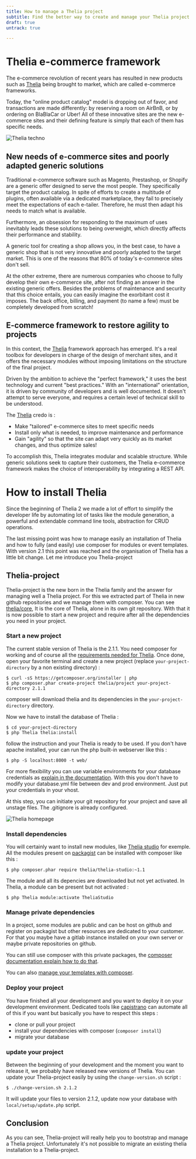 ```yaml
---
title: How to manage a Thelia project
subtitle: Find the better way to create and manage your Thelia project
draft: true
untrack: true

---
```


# Thelia e-commerce framework

The e-commerce revolution of recent years has resulted in new products such as [Thelia](http://thelia.net) being brought to market, which 
are called e-commerce frameworks.

Today, the "online product catalog" model is dropping out of favor, and transactions are made differently: by reserving 
a room on AirBnB, or by ordering on BlaBlaCar or Uber! All of these innovative sites are the new e-commerce sites and 
their defining feature is simply that each of them has specific needs.

![Thelia techno](http://thelia.net/wp-content/uploads/2013/09/technos-okokok.jpg)

## New needs of e-commerce sites and poorly adapted generic solutions
 
Traditional e-commerce software such as Magento, Prestashop, or Shopify are a generic offer designed to serve the most 
people. They specifically target the product catalog. In spite of efforts to create a multitude of plugins, often 
available via a dedicated marketplace, they fail to precisely meet the expectations of each e-tailer. Therefore, he 
must then adapt his needs to match what is available.

Furthermore, an obsession for responding to the maximum of uses inevitably leads these solutions to being overweight, 
which directly affects their performance and stability.

A generic tool for creating a shop allows you, in the best case, to have a generic shop that is not very innovative and 
poorly adapted to the target market. This is one of the reasons that 80% of today's e-commerce sites don't sell.

At the other extreme, there are numerous companies who choose to fully develop their own e-commerce site, after not 
finding an answer in the existing generic offers. Besides the problems of maintenance and security that this choice 
entails, you can easily imagine the exorbitant cost it imposes. The back office, billing, and payment (to name a few) 
must be completely developed from scratch!

## E-commerce framework to restore agility to projects

In this context, the [Thelia](http://thelia.net) framework approach has emerged. It's a real toolbox for developers in charge of the design 
of merchant sites, and it offers the necessary modules without imposing limitations on the structure of the final project.

Driven by the ambition to achieve the "perfect framework," it uses the best technology and current "best practices." 
With an "international" orientation, it is driven by community of developers and is well documented. It doesn't attempt 
to serve everyone, and requires a certain level of technical skill to be understood.

The [Thelia](http://thelia.net) credo is : 

* Make "tailored" e-commerce sites to meet specific needs
* Install only what is needed, to improve maintenance and performance
* Gain "agility" so that the site can adapt very quickly as its market changes, and thus optimize sales!

To accomplish this, Thelia integrates modular and scalable structure. While generic solutions seek to capture their 
customers, the Thelia e-commerce framework makes the choice of interoperability by integrating a REST API.

# How to install Thelia

Since the beginning of Thelia 2 we made a lot of effort to simplify the developer life by automating lot of tasks like
the module generation, a powerful and extendable command line tools, abstraction for CRUD operations.

The last missing point was how to manage easily an installation of Thelia and how to fully (and easily) use composer for
modules or event templates. With version 2.1 this point was reached and the organisation of Thelia has a little bit change.
Let me introduce you Thelia-project

## Thelia-project

Thelia-project is the new born in the Thelia family and the answer for managing well a Thelia project. For this we extracted
part of Thelia in new github repositories and we manage them with composer. You can see [thelia/core](http://github.com/thelia/core), 
It is the core of Thelia, alone in its own git repository. With that it is now possible to start a new project and require
after all the dependencies you need in your project.


### Start a new project

The current stable version of Thelia is the 2.1.1. You need composer for working and of course all the [requirements needed
for Thelia](http://doc.thelia.net/en/documentation/installation/index.html#requirements). Once done, open your favorite terminal and
create a new project (replace `your-project-directory` by a non existing directory) : 

    $ curl -sS https://getcomposer.org/installer | php
    $ php composer.phar create-project thelia/project your-project-directory 2.1.1
    
composer will download thelia and its dependencies in the `your-project-directory` directory. 

Now we have to install the database of Thelia : 

    $ cd your-project-directory
    $ php Thelia thelia:install
    
follow the instruction and your Thelia is ready to be used. If you don't have apache installed, your can run the php built-in
webserver like this :

    $ php -S localhost:8000 -t web/
    
For more flexibility you can use variable environments for your database credentials as [explain in the documentation](http://doc.thelia.net/en/documentation/configuration/environment_variables.html).
With this you don't have to modify your database.yml file between dev and prod environment. Just put your credentials in your vhost.
    
At this step, you can initiate your git repository for your project and save all unstage files. The .gitignore is already configured.

![Thelia homepage](http://thelia.net/images/thelia_homepage.png)
    
### Install dependencies

You will certainly want to install new modules, like [Thelia studio](https://github.com/thelia-modules/TheliaStudio) for exemple.
All the modules present on [packagist](https://packagist.org/) can be installed with composer like this : 

    $ php composer.phar require thelia/thelia-studio:~1.1
    
The module and all its depencies are downloaded but not yet activated. In Thelia, a module can be present but not activated : 

    $ php Thelia module:activate TheliaStudio
    
### Manage private dependencies

In a project, some modules are public and can be host on github and register on packagist but other resources are dedicated
to your customer. For that you maybe have a gitlab instance installed on your own server or maybe private repositories on github.

You can still use composer with this private packages, the [composer documentation explain how to do that](https://getcomposer.org/doc/articles/handling-private-packages-with-satis.md).

You can also [manage your templates with composer](http://raynaud.io/2014/09/01/share-your-thelias-module-using-composer-and-packagist.html).

### Deploy your project
 
You have finished all your development and you want to deploy it on your development environment. Dedicated tools like [capistrano](http://capistranorb.com/)
can automate all of this if you want but basically you have to respect this steps :

* clone or pull your project
* install your dependencies with composer (`composer install`)
* migrate your database

### update your project

Between the beginning of your development and the moment you want to release it, we probably have released new versions of Thelia.
You can update your Thelia-project easily by using the `change-version.sh` script : 

    $ ./change-version.sh 2.1.2
    
It will update your files to version 2.1.2, update now your database with `local/setup/update.php` script.

## Conclusion

As you can see, Thelia-project will really help you to bootstrap and manage a Thelia project. Unfortunately it's not possible to migrate an existing thelia installation
to a Thelia-project.